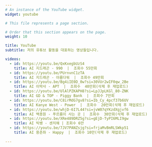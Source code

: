 ```yaml
---
# An instance of the YouTube widget.
widget: youtube

# This file represents a page section.

# Order that this section appears on the page.
weight: 10

title: YouTube
subtitle: 저의 유튜브 활동을 대표하는 영상들입니다.

videos:
  - id: https://youtu.be/QxKxegbUzS4
    title: AI 지드래곤 - 990  |  조회수 55만회
  - id: https://youtu.be/PUrnvnC1zTA
    title: AI 지드래곤 - 아름다워  |  조회수 49만회
  - id: https://youtu.be/Bg4iIE0D_0w?si=30VUr2wIF0qw_2Be
    title: AI 이박사 - APT  |  조회수  40만회(삭제 후 재업로드)
  - id: https://youtu.be/UlAlPZKAPH8?si=LpJJpLKGl_80-ZNK
    title: AI GD & TOP - Piggy Bank  |  조회수 7만회
  - id: https://youtu.be/C8irMdG7gv8?si=Ib_Cy_4pcf37b6UV
    title: AI Kanye West - Power  |  조회수  20만회(삭제 후 재업로드)
  - id: https://youtu.be/whjD-6I7L44?si=jvW07qYKzdXgjvf6
    title: AI 백종원 - 푸르름이 사는 곳 |  조회수  30만회(삭제 후 재업로드)
  - id: https://youtu.be/XRe489DRZ5g?si=gEjD-TyPI6MLI9gw
    title: AI 빅뱅 - 센치해 | 조회수 6만
  - id: https://youtu.be/7JV7PANZsjg?si=frjaMvBmRLSWkp51
    title: AI 용준좌 - Happy  |  조회수 10만(삭제 후 재업로드)
  
---
```

